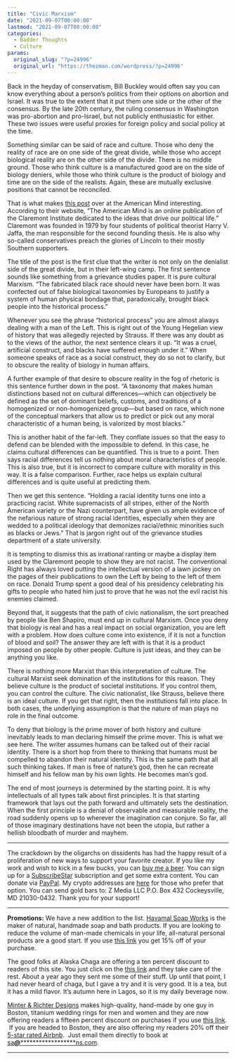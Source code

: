 ```yaml
---
title: "Civic Marxism"
date: "2021-09-07T00:00:00"
lastmod: "2021-09-07T00:00:00"
categories:
  - Badder Thoughts
  - Culture
params:
  original_slug: "?p=24996"
  original_url: "https://thezman.com/wordpress/?p=24996"
---
```


Back in the heyday of conservatism, Bill Buckley would often say you can
know everything about a person’s politics from their options on abortion
and Israel. It was true to the extent that it put them one side or the
other of the consensus. By the late 20th century, the ruling consensus
in Washington was pro-abortion and pro-Israel, but not publicly
enthusiastic for either. These two issues were useful proxies for
foreign policy and social policy at the time.

Something similar can be said of race and culture. Those who deny the
reality of race are on one side of the great divide, while those who
accept biological reality are on the other side of the divide. There is
no middle ground. Those who think culture is a manufactured good are on
the side of biology deniers, while those who think culture is the
product of biology and time are on the side of the realists. Again,
these are mutually exclusive positions that cannot be reconciled.

That is what makes
<a href="https://americanmind.org/salvo/freedom-from-blackness/"
rel="noopener" target="_blank">this post</a> over at the American Mind
interesting. According to their website, “The American Mind is an online
publication of the Claremont Institute dedicated to the ideas that drive
our political life.” Claremont was founded in 1979 by four students of
political theorist Harry V. Jaffa, the man responsible for the second
founding thesis. He is also why so-called conservatives preach the
glories of Lincoln to their mostly Southern supporters.

The title of the post is the first clue that the writer is not only on
the denialist side of the great divide, but in their left-wing camp. The
first sentence sounds like something from a grievance studies paper. It
is pure cultural Marxism. “The fabricated black race should never have
been born. It was confected out of false biological taxonomies by
Europeans to justify a system of human physical bondage that,
paradoxically, brought black people into the historical process.”

Whenever you see the phrase “historical process” you are almost always
dealing with a man of the Left. This is right out of the Young Hegelian
view of history that was allegedly rejected by Strauss. If there was any
doubt as to the views of the author, the next sentence clears it up. “It
was a cruel, artificial construct, and blacks have suffered enough under
it.” When someone speaks of race as a social construct, they do so not
to clarify, but to obscure the reality of biology in human affairs.

A further example of that desire to obscure reality in the fog of
rhetoric is this sentence further down in the post. “A taxonomy that
makes human distinctions based not on cultural differences—which can
objectively be defined as the set of dominant beliefs, customs, and
traditions of a homogenized or non-homogenized group—but based on race,
which none of the conceptual markers that allow us to predict or pick
out any moral characteristic of a human being, is valorized by most
blacks.”

This is another habit of the far-left. They conflate issues so that the
easy to defend can be blended with the impossible to defend. In this
case, he claims cultural differences can be quantified. This is true to
a point. Then says racial differences tell us nothing about moral
characteristics of people. This is also true, but it is incorrect to
compare culture with morality in this way. It is a false comparison.
Further, race helps us explain cultural differences and is quite useful
at predicting them.

Then we get this sentence. “Holding a racial identity turns one into a
practicing racist. White supremacists of all stripes, either of the
North American variety or the Nazi counterpart, have given us ample
evidence of the nefarious nature of strong racial identities, especially
when they are wedded to a political ideology that demonizes
racial/ethnic minorities such as blacks or Jews.” That is jargon right
out of the grievance studies department of a state university.

It is tempting to dismiss this as irrational ranting or maybe a display
item used by the Claremont people to show they are not racist. The
conventional Right has always loved putting the intellectual version of
a lawn jockey on the pages of their publications to own the Left by
being to the left of them on race. Donald Trump spent a good deal of his
presidency celebrating his gifts to people who hated him just to prove
that he was not the evil racist his enemies claimed.

Beyond that, it suggests that the path of civic nationalism, the sort
preached by people like Ben Shapiro, must end up in cultural Marxism.
Once you deny that biology is real and has a real impact on social
organization, you are left with a problem. How does culture come into
existence, if it is not a function of blood and soil? The answer they
are left with is that it is a product imposed on people by other people.
Culture is just ideas, and they can be anything you like.

There is nothing more Marxist than this interpretation of culture. The
cultural Marxist seek domination of the institutions for this reason.
They believe culture is the product of societal institutions. If you
control them, you can control the culture. The civic nationalist, like
Strauss, believe there is an ideal culture. If you get that right, then
the institutions fall into place. In both cases, the underlying
assumption is that the nature of man plays no role in the final outcome.

To deny that biology is the prime mover of both history and culture
inevitably leads to man declaring himself the prime mover. This is what
we see here. The writer assumes humans can be talked out of their racial
identity. There is a short hop from there to thinking that humans must
be compelled to abandon their natural identity. This is the same path
that all such thinking takes. If man is free of nature’s god, then he
can recreate himself and his fellow man by his own lights. He becomes
man’s god.

The end of most journeys is determined by the starting point. It is why
intellectuals of all types talk about first principles. It is that
starting framework that lays out the path forward and ultimately sets
the destination. When the first principle is a denial of observable and
measurable reality, the road suddenly opens up to wherever the
imagination can conjure. So far, all of those imaginary destinations
have not been the utopia, but rather a hellish bloodbath of murder and
mayhem.

------------------------------------------------------------------------

The crackdown by the oligarchs on dissidents has had the happy result of
a proliferation of new ways to support your favorite creator. If you
like my work and wish to kick in a few bucks, you can
<a href="https://www.buymeacoffee.com/mujolulu" rel="noopener"
target="_blank">buy me a beer</a>. You can sign up for a
<a href="https://www.subscribestar.com/the-z-blog" rel="noopener"
target="_blank">SubscribeStar</a> subscription and get some extra
content. You can donate via <a
href="https://www.paypal.com/donate/?cmd=_s-xclick&amp;hosted_button_id=UDAS2Q8JYA6CN&amp;source=url"
rel="noopener" target="_blank">PayPal</a>. My crypto addresses are
<a href="https://thezman.com/wordpress/?page_id=22713" rel="noopener"
target="_blank">here</a> for those who prefer that option. You can send
gold bars to: Z Media LLC P.O. Box 432 Cockeysville, MD 21030-0432.
Thank you for your support!

------------------------------------------------------------------------

**Promotions:** We have a new addition to the list.
<a href="https://havamalsoapworks.com/" rel="noopener"
target="_blank">Havamal Soap Works</a> is the maker of natural, handmade
soap and bath products. If you are looking to reduce the volume of
man-made chemicals in your life, all-natural personal products are a
good start. If you use
<a href="https://havamalsoapworks.com/discount/ZMAN" rel="noopener"
target="_blank">this link</a> you get 15% off of your purchase.

The good folks at Alaska Chaga are offering a ten percent discount to
readers of this site. You just click on the
<a href="https://alaskachaga.us/discount/ZMAN" rel="noopener noreferrer"
target="_blank">this link</a> and they take care of the rest. About a
year ago they sent me some of their stuff. Up until that point, I had
never heard of chaga, but I gave a try and it is very good. It is a tea,
but it has a mild flavor. It’s autumn here in Lagos, so it is my daily
beverage now.

<a href="https://www.minterandrichterdesigns.com/"
rel="noreferrer nofollow noopener" target="_blank">Minter &amp; Richter
Designs</a> makes high-quality, hand-made by one guy in Boston, titanium
wedding rings for men and women and they are now offering readers a
fifteen percent discount on purchases if you use
<a href="https://www.minterandrichterdesigns.com/discount/ZMAN"
rel="noreferrer nofollow noopener" target="_blank">this link</a>. 
 <span class="highlight"><span class="colour"><span class="font"><span class="size">If
you are headed to Boston, they are also offering my readers 20% off
their <a
href="https://www.airbnb.com/users/7988017/listings?user_id=7988017&amp;s=3"
rel="noopener noreferrer" target="_blank">5-star rated Airbnb</a>.  Just
email them directly to book at
<a href="mailto:sa***@*********************ns.com"
data-original-string="KUv00mMMwVq5RS4cA+aQpA==cb7mmtHPHWQSOkewZFq+SJYPK4bkdowoIABej3SGE9/kdvb7PxN9IClDfiBTI0CXvWR"><span
class="apbct-email-encoder"
data-original-string="ni+auFfhI/404uSkmGpdBQ==cb7ltvM2bYX/LShuMzxfOuSEHgGRn2dZrVjks67DgRTKnfCaqQJCokM6FxoPVQrOhLK"
title="This contact has been encoded by Anti-Spam by CleanTalk. Click to decode. To finish the decoding make sure that JavaScript is enabled in your browser.">sa<span
class="apbct-blur">***</span>@<span
class="apbct-blur">*********************</span>ns.com</span></a>.</span></span></span></span>

------------------------------------------------------------------------
